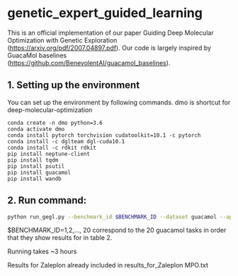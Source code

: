 # genetic_expert_guided_learning
This is an official implementation of our paper Guiding Deep Molecular Optimization with Genetic Exploration (https://arxiv.org/pdf/2007.04897.pdf). Our code is largely inspired by GuacaMol baselines (https://github.com/BenevolentAI/guacamol_baselines).

## 1. Setting up the environment
You can set up the environment by following commands. dmo is shortcut for deep-molecular-optimization
```
conda create -n dmo python=3.6
conda activate dmo
conda install pytorch torchvision cudatoolkit=10.1 -c pytorch
conda install -c dglteam dgl-cuda10.1
conda install -c rdkit rdkit
pip install neptune-client
pip install tqdm
pip install psutil
pip install guacamol
pip install wandb
```

## 2. Run command: 
```Bash
python run_gegl.py --benchmark_id $BENCHMARK_ID --dataset guacamol --apprentice_load_dir ./resource/checkpoint/guacamol --wandb_entity nmaus-upenn
```

$BENCHMARK_ID=1,2,..., 20 correspond to the 20 guacamol tasks in order that they show results for in table 2. 


Running takes ~3 hours

Results for Zaleplon already included in results_for_Zaleplon MPO.txt 

